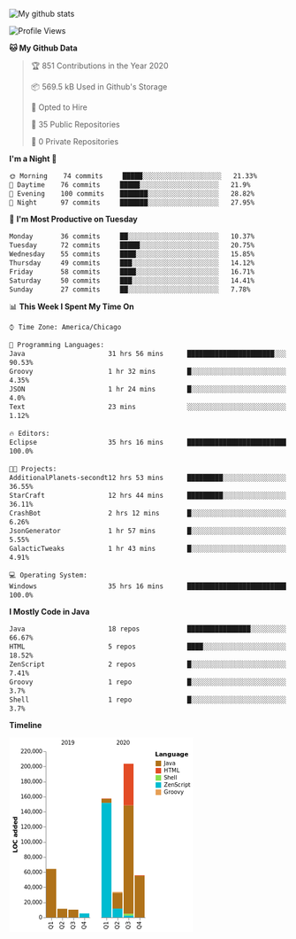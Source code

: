 ![My github stats](https://github-readme-stats.vercel.app/api?username=romvoid95&theme=gruvbox&include_all_commits=true&show_icons=true")

<!--START_SECTION:waka-->
![Profile Views](http://img.shields.io/badge/Profile%20Views-3-blue)

**🐱 My Github Data** 

> 🏆 851 Contributions in the Year 2020
 > 
> 📦 569.5 kB Used in Github's Storage 
 > 
> 💼 Opted to Hire
 > 
> 📜 35 Public Repositories 
 > 
> 🔑 0 Private Repositories  
 > 
**I'm a Night 🦉** 

```text
🌞 Morning    74 commits     █████░░░░░░░░░░░░░░░░░░░░   21.33% 
🌆 Daytime    76 commits     █████░░░░░░░░░░░░░░░░░░░░   21.9% 
🌃 Evening    100 commits    ███████░░░░░░░░░░░░░░░░░░   28.82% 
🌙 Night      97 commits     ███████░░░░░░░░░░░░░░░░░░   27.95%

```
📅 **I'm Most Productive on Tuesday** 

```text
Monday       36 commits     ██░░░░░░░░░░░░░░░░░░░░░░░   10.37% 
Tuesday      72 commits     █████░░░░░░░░░░░░░░░░░░░░   20.75% 
Wednesday    55 commits     ████░░░░░░░░░░░░░░░░░░░░░   15.85% 
Thursday     49 commits     ███░░░░░░░░░░░░░░░░░░░░░░   14.12% 
Friday       58 commits     ████░░░░░░░░░░░░░░░░░░░░░   16.71% 
Saturday     50 commits     ███░░░░░░░░░░░░░░░░░░░░░░   14.41% 
Sunday       27 commits     ██░░░░░░░░░░░░░░░░░░░░░░░   7.78%

```


📊 **This Week I Spent My Time On** 

```text
⌚︎ Time Zone: America/Chicago

💬 Programming Languages: 
Java                     31 hrs 56 mins      ██████████████████████░░░   90.53% 
Groovy                   1 hr 32 mins        █░░░░░░░░░░░░░░░░░░░░░░░░   4.35% 
JSON                     1 hr 24 mins        █░░░░░░░░░░░░░░░░░░░░░░░░   4.0% 
Text                     23 mins             ░░░░░░░░░░░░░░░░░░░░░░░░░   1.12%

🔥 Editors: 
Eclipse                  35 hrs 16 mins      █████████████████████████   100.0%

🐱‍💻 Projects: 
AdditionalPlanets-secondt12 hrs 53 mins      █████████░░░░░░░░░░░░░░░░   36.55% 
StarCraft                12 hrs 44 mins      █████████░░░░░░░░░░░░░░░░   36.11% 
CrashBot                 2 hrs 12 mins       █░░░░░░░░░░░░░░░░░░░░░░░░   6.26% 
JsonGenerator            1 hr 57 mins        █░░░░░░░░░░░░░░░░░░░░░░░░   5.55% 
GalacticTweaks           1 hr 43 mins        █░░░░░░░░░░░░░░░░░░░░░░░░   4.91%

💻 Operating System: 
Windows                  35 hrs 16 mins      █████████████████████████   100.0%

```

**I Mostly Code in Java** 

```text
Java                     18 repos            ████████████████░░░░░░░░░   66.67% 
HTML                     5 repos             ████░░░░░░░░░░░░░░░░░░░░░   18.52% 
ZenScript                2 repos             █░░░░░░░░░░░░░░░░░░░░░░░░   7.41% 
Groovy                   1 repo              █░░░░░░░░░░░░░░░░░░░░░░░░   3.7% 
Shell                    1 repo              █░░░░░░░░░░░░░░░░░░░░░░░░   3.7%

```


**Timeline**

![Chart not found](https://raw.githubusercontent.com/ROMVoid95/ROMVoid95/master/charts/bar_graph.png) 


<!--END_SECTION:waka-->
